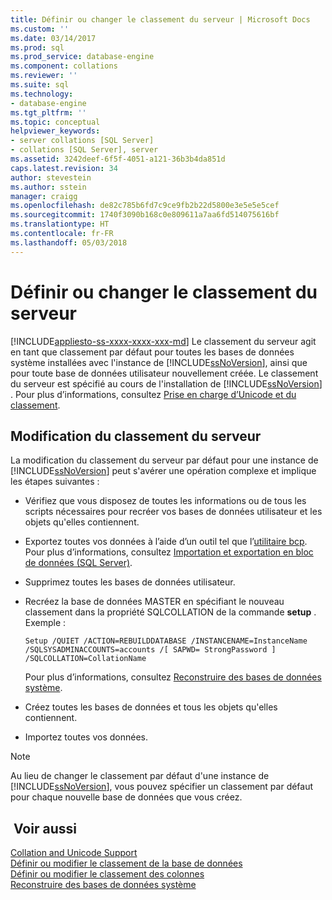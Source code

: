 ```yaml
---
title: Définir ou changer le classement du serveur | Microsoft Docs
ms.custom: ''
ms.date: 03/14/2017
ms.prod: sql
ms.prod_service: database-engine
ms.component: collations
ms.reviewer: ''
ms.suite: sql
ms.technology:
- database-engine
ms.tgt_pltfrm: ''
ms.topic: conceptual
helpviewer_keywords:
- server collations [SQL Server]
- collations [SQL Server], server
ms.assetid: 3242deef-6f5f-4051-a121-36b3b4da851d
caps.latest.revision: 34
author: stevestein
ms.author: sstein
manager: craigg
ms.openlocfilehash: de82c785b6fd7c9ce9fb2b22d5800e3e5e5e5cef
ms.sourcegitcommit: 1740f3090b168c0e809611a7aa6fd514075616bf
ms.translationtype: HT
ms.contentlocale: fr-FR
ms.lasthandoff: 05/03/2018
---
```

# <a name="set-or-change-the-server-collation"></a>Définir ou changer le classement du serveur
[!INCLUDE[appliesto-ss-xxxx-xxxx-xxx-md](../../includes/appliesto-ss-xxxx-xxxx-xxx-md.md)]
  Le classement du serveur agit en tant que classement par défaut pour toutes les bases de données système installées avec l'instance de [!INCLUDE[ssNoVersion](../../includes/ssnoversion-md.md)], ainsi que pour toute base de données utilisateur nouvellement créée. Le classement du serveur est spécifié au cours de l'installation de [!INCLUDE[ssNoVersion](../../includes/ssnoversion-md.md)] . Pour plus d’informations, consultez [Prise en charge d’Unicode et du classement](../../relational-databases/collations/collation-and-unicode-support.md).  
  
## <a name="changing-the-server-collation"></a>Modification du classement du serveur  
 La modification du classement du serveur par défaut pour une instance de [!INCLUDE[ssNoVersion](../../includes/ssnoversion-md.md)] peut s'avérer une opération complexe et implique les étapes suivantes :  
  
-   Vérifiez que vous disposez de toutes les informations ou de tous les scripts nécessaires pour recréer vos bases de données utilisateur et les objets qu'elles contiennent.  
  
-   Exportez toutes vos données à l’aide d’un outil tel que l’[utilitaire bcp](../../tools/bcp-utility.md). Pour plus d’informations, consultez [Importation et exportation en bloc de données &#40;SQL Server&#41;](../../relational-databases/import-export/bulk-import-and-export-of-data-sql-server.md).  
  
-   Supprimez toutes les bases de données utilisateur.  
  
-   Recréez la base de données MASTER en spécifiant le nouveau classement dans la propriété SQLCOLLATION de la commande **setup** . Exemple :  
  
    ```  
    Setup /QUIET /ACTION=REBUILDDATABASE /INSTANCENAME=InstanceName   
    /SQLSYSADMINACCOUNTS=accounts /[ SAPWD= StrongPassword ]   
    /SQLCOLLATION=CollationName  
    ```  
  
     Pour plus d’informations, consultez [Reconstruire des bases de données système](../../relational-databases/databases/rebuild-system-databases.md).  
  
-   Créez toutes les bases de données et tous les objets qu'elles contiennent.  
  
-   Importez toutes vos données.  
  
> [!NOTE]  
>  Au lieu de changer le classement par défaut d'une instance de [!INCLUDE[ssNoVersion](../../includes/ssnoversion-md.md)], vous pouvez spécifier un classement par défaut pour chaque nouvelle base de données que vous créez.  
  
## <a name="see-also"></a> Voir aussi  
 [Collation and Unicode Support](../../relational-databases/collations/collation-and-unicode-support.md)   
 [Définir ou modifier le classement de la base de données](../../relational-databases/collations/set-or-change-the-database-collation.md)   
 [Définir ou modifier le classement des colonnes](../../relational-databases/collations/set-or-change-the-column-collation.md)   
 [Reconstruire des bases de données système](../../relational-databases/databases/rebuild-system-databases.md)  
  
  

